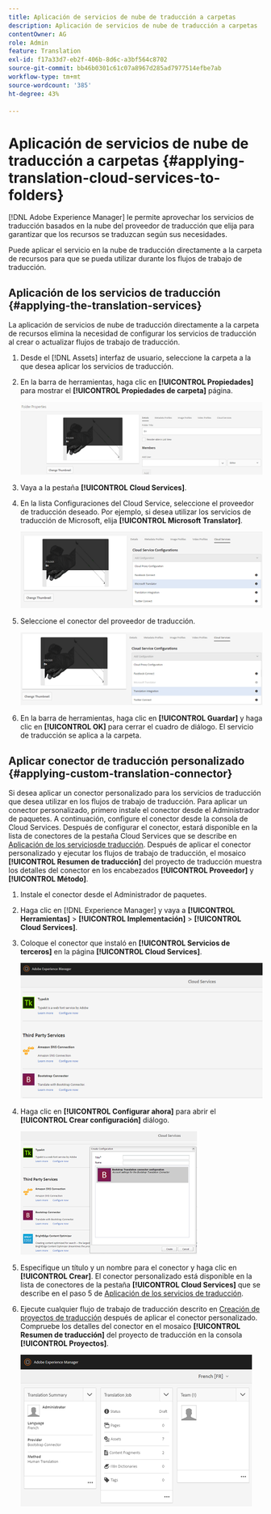 ```yaml
---
title: Aplicación de servicios de nube de traducción a carpetas
description: Aplicación de servicios de nube de traducción a carpetas
contentOwner: AG
role: Admin
feature: Translation
exl-id: f17a33d7-eb2f-406b-8d6c-a3bf564c8702
source-git-commit: bb46b0301c61c07a8967d285ad7977514efbe7ab
workflow-type: tm+mt
source-wordcount: '385'
ht-degree: 43%

---
```


# Aplicación de servicios de nube de traducción a carpetas {#applying-translation-cloud-services-to-folders}

[!DNL Adobe Experience Manager] le permite aprovechar los servicios de traducción basados en la nube del proveedor de traducción que elija para garantizar que los recursos se traduzcan según sus necesidades.

Puede aplicar el servicio en la nube de traducción directamente a la carpeta de recursos para que se pueda utilizar durante los flujos de trabajo de traducción.

## Aplicación de los servicios de traducción {#applying-the-translation-services}

La aplicación de servicios de nube de traducción directamente a la carpeta de recursos elimina la necesidad de configurar los servicios de traducción al crear o actualizar flujos de trabajo de traducción.

1. Desde el [!DNL Assets] interfaz de usuario, seleccione la carpeta a la que desea aplicar los servicios de traducción.
1. En la barra de herramientas, haga clic en **[!UICONTROL Propiedades]** para mostrar el **[!UICONTROL Propiedades de carpeta]** página.

   ![chlimage_1-215](assets/chlimage_1-215.png)

1. Vaya a la pestaña **[!UICONTROL Cloud Services]**.
1. En la lista Configuraciones del Cloud Service, seleccione el proveedor de traducción deseado. Por ejemplo, si desea utilizar los servicios de traducción de Microsoft, elija **[!UICONTROL Microsoft Translator]**.

   ![chlimage_1-216](assets/chlimage_1-216.png)

1. Seleccione el conector del proveedor de traducción.

   ![chlimage_1-217](assets/chlimage_1-217.png)

1. En la barra de herramientas, haga clic en **[!UICONTROL Guardar]** y haga clic en **[!UICONTROL OK]** para cerrar el cuadro de diálogo. El servicio de traducción se aplica a la carpeta.

## Aplicar conector de traducción personalizado  {#applying-custom-translation-connector}

Si desea aplicar un conector personalizado para los servicios de traducción que desea utilizar en los flujos de trabajo de traducción. Para aplicar un conector personalizado, primero instale el conector desde el Administrador de paquetes. A continuación, configure el conector desde la consola de Cloud Services. Después de configurar el conector, estará disponible en la lista de conectores de la pestaña Cloud Services que se describe en [Aplicación de los serviciosde traducción](transition-cloud-services.md#applying-the-translation-services). Después de aplicar el conector personalizado y ejecutar los flujos de trabajo de traducción, el mosaico **[!UICONTROL Resumen de traducción]** del proyecto de traducción muestra los detalles del conector en los encabezados **[!UICONTROL Proveedor]** y **[!UICONTROL Método]**.

1. Instale el conector desde el Administrador de paquetes.
1. Haga clic en [!DNL Experience Manager] y vaya a **[!UICONTROL Herramientas]** > **[!UICONTROL Implementación]** > **[!UICONTROL Cloud Services]**.
1. Coloque el conector que instaló en **[!UICONTROL Servicios de terceros]** en la página **[!UICONTROL Cloud Services]**.

   ![chlimage_1-218](assets/chlimage_1-218.png)

1. Haga clic en **[!UICONTROL Configurar ahora]** para abrir el **[!UICONTROL Crear configuración]** diálogo.

   ![chlimage_1-219](assets/chlimage_1-219.png)

1. Especifique un título y un nombre para el conector y haga clic en **[!UICONTROL Crear]**. El conector personalizado está disponible en la lista de conectores de la pestaña **[!UICONTROL Cloud Services]** que se describe en el paso 5 de [Aplicación de los servicios de traducción](#applying-the-translation-services).
1. Ejecute cualquier flujo de trabajo de traducción descrito en [Creación de proyectos de traducción](translation-projects.md) después de aplicar el conector personalizado. Compruebe los detalles del conector en el mosaico **[!UICONTROL Resumen de traducción]** del proyecto de traducción en la consola **[!UICONTROL Proyectos]**.

   ![chlimage_1-220](assets/chlimage_1-220.png)
